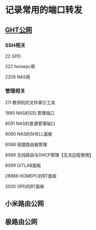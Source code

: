# 记录常用的端口转发

## [GHT公网](http://111.39.38.46)

### SSH相关
22    GPD

222   homepc用

2206  NAS用

### 管理相关
211   教师机的文件索引工具

1980  NAS的SSL管理端口

8091  NAS的普通管理端口

9090  NAS的SHELL面板

8088  锐捷路由器管理

8089  无线路由与DHCP管理【无法远程使用】

8099  GITLAB面板

28888  HOMEPC的BT面板

2020 GPD的BT面板


## 小米路由公网

## 极路由公网
